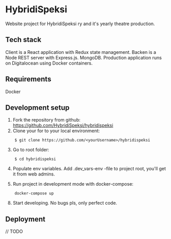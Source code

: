 # HybridiSpeksi

Website project for HybridiSpeksi ry and it's yearly theatre production.

## Tech stack

Client is a React application with Redux state management. Backen is a Node REST server with Express.js. MongoDB. Production application runs on Digitalocean using Docker containers.

## Requirements
Docker

## Development setup

1. Fork the repository from github: https://github.com/HybridiSpeksi/hybridispeksi
2. Clone your for to your local environment: 
```
    $ git clone https://github.com/<yourUsername>/hybridispeksi
```
3. Go to root folder: 
```
    $ cd hybridispeksi
```
4. Populate env variables. Add .dev_vars-env -file to project root, you'll get it from web admins.

5. Run project in development mode with docker-compose:
```
    docker-compose up
```
8. Start developing. No bugs pls, only perfect code.

## Deployment

// TODO

